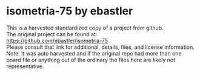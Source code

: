 
# isometria-75 by ebastler  
This is a harvested standardized copy of a project from github.  
The original project can be found at:  
https://github.com/ebastler/isometria-75  
Please consult that link for additional, details, files, and license information.  
Note: It was auto harvested and if the original repo had more than one board file or anything out of the ordinary the files here are likely not representative.  
    